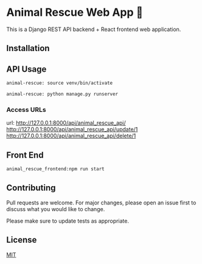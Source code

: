 # Animal Rescue Web App :dog:

This is a Django REST API backend + React frontend web application. 

## Installation

## API Usage

```bash
animal-rescue: source venv/bin/activate

animal-rescue: python manage.py runserver

```
### Access URLs
url: http://127.0.0.1:8000/api/animal_rescue_api/
http://127.0.0.1:8000/api/animal_rescue_api/update/1
http://127.0.0.1:8000/api/animal_rescue_api/delete/1


## Front End
```bash
animal_rescue_frontend:npm run start
```

## Contributing
Pull requests are welcome. For major changes, please open an issue first to discuss what you would like to change.

Please make sure to update tests as appropriate.

## License
[MIT](https://choosealicense.com/licenses/mit/)